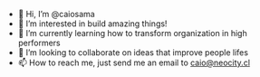 - 👋 Hi, I’m @caiosama
- 👀 I’m interested in build amazing things! 
- 🌱 I’m currently learning how to transform organization in high performers
- 💞️ I’m looking to collaborate on ideas that improve people lifes
- 📫 How to reach me, just send me an email to caio@neocity.cl

<!---
caiosama/caiosama is a ✨ special ✨ repository because its `README.md` (this file) appears on your GitHub profile.
You can click the Preview link to take a look at your changes.
--->

